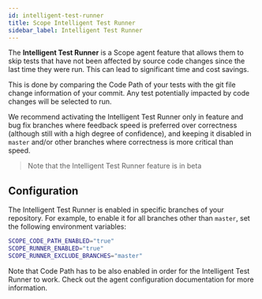 ```yaml
---
id: intelligent-test-runner
title: Scope Intelligent Test Runner
sidebar_label: Intelligent Test Runner
---
```


The **Intelligent Test Runner** is a Scope agent feature that allows them to skip tests
that have not been affected by source code changes since the last time they were run.
This can lead to significant time and cost savings.

This is done by comparing the Code Path of your tests with the git file change information of your commit. Any test potentially impacted by code changes will be selected to run.

We recommend activating the Intelligent Test Runner only in feature and bug fix branches where feedback speed is preferred over correctness (although still with a high degree of confidence), and keeping it disabled in `master` and/or other branches where correctness is more critical than speed.

> Note that the Intelligent Test Runner feature is in beta

## Configuration

The Intelligent Test Runner is enabled in specific branches of your repository. For example, to enable it
for all branches other than `master`, set the following environment variables:

```sh
SCOPE_CODE_PATH_ENABLED="true"
SCOPE_RUNNER_ENABLED="true"
SCOPE_RUNNER_EXCLUDE_BRANCHES="master"
```

Note that Code Path has to be also enabled in order for the Intelligent Test Runner to work.
Check out the agent configuration documentation for more information.
